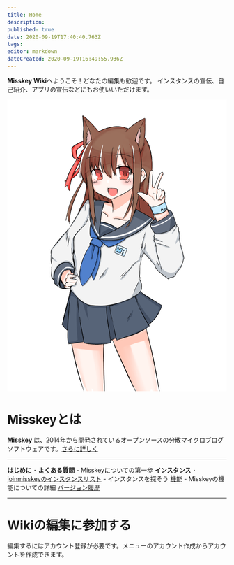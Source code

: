 ```yaml
---
title: Home
description: 
published: true
date: 2020-09-19T17:40:40.763Z
tags: 
editor: markdown
dateCreated: 2020-09-19T16:49:55.936Z
---
```


**Misskey Wiki**へようこそ！どなたの編集も歓迎です。
インスタンスの宣伝、自己紹介、アプリの宣伝などにもお使いいただけます。

[![藍](/ai.png)](/ja/ai)

# Misskeyとは

**[Misskey](/ja/misskey)** は、2014年から開発されているオープンソースの分散マイクロブログソフトウェアです。[さらに詳しく](/ja/misskey)

---

[**はじめに**](/ja/first) ･ [**よくある質問**](/ja/faq) - Misskeyについての第一歩
**インスタンス** ･ [joinmisskeyのインスタンスリスト](https://joinmisskey.github.io/ja/wiki/instances/) - インスタンスを探そう
[機能](/ja/features) - Misskeyの機能についての詳細
[バージョン履歴](/ja/releases)

---

# Wikiの編集に参加する
編集するにはアカウント登録が必要です。メニューのアカウント作成からアカウントを作成できます。
